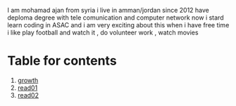 I am mohamad ajan from syria i live in amman/jordan since 2012 have deploma degree with tele comunication and computer network now i stard learn coding in ASAC and i am very exciting about this when i have free time i like play football and watch it , do volunteer work , watch movies
# Table for contents
1. [growth](https://replit.com/@MohammadAzeedin/reading-note-2#growth.md)
2. [read01](https://replit.com/@MohammadAzeedin/reading-note-2#raed01.md)
3. [read02](https://replit.com/@MohammadAzeedin/reading-note-2#read02.md)
